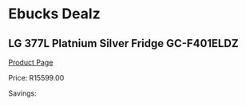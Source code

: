 
# Ebucks Dealz
## LG 377L Platnium Silver Fridge GC-F401ELDZ
[Product Page](https://www.ebucks.com/web/shop/productSelected.do?prodId=865023045&catId=704986856)

Price: R15599.00

Savings: 


	